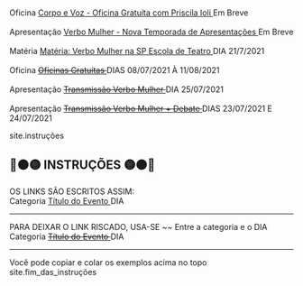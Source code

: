 <br> Oficina [ Corpo e Voz - Oficina Gratuíta com Priscila Ioli ]() Em Breve <br>
<br> Apresentação [ Verbo Mulher - Nova Temporada de Apresentações ]() Em Breve <br>
<br> Matéria [ Matéria: Verbo Mulher na SP Escola de Teatro ](https://www.spescoladeteatro.org.br/noticia/tag/verbo-mulher) DIA 21/7/2021 <br>
<br> Oficina ~~[ Oficinas Gratuítas ](https://docs.google.com/forms/d/e/1FAIpQLScaMnpROJQd0P0z3mJjFo-z4Fkxlu4tkugnkWlZfCewgqvT0Q/viewform)~~ DIAS 08/07/2021 À 11/08/2021 <br>
<br> Apresentação ~~[ Transmissão Verbo Mulher ](https://www.facebook.com/CentroCulturalMonteAzul)~~ DIA 25/07/2021 <br>
<br> Apresentação ~~[ Transmissão Verbo Mulher + Debate ](https://www.instagram.com/epcultural151/)~~ DIAS 23/07/2021 E 24/07/2021 <br>





site.instruções

🔴🟠🟡 INSTRUÇÕES 🟡🟠🔴
------------------------------------------------------

OS LINKS SÃO ESCRITOS ASSIM:
<br> Categoria [ Título do Evento ]( Website ) DIA <br>

-------------------------------------------------------

PARA DEIXAR O LINK RISCADO, USA-SE ~~ Entre a categoria e o DIA 
<br> Categoria ~~[ Título do Evento ]( Website )~~ DIA <br>

------------------------------------------------------


Você pode copiar e colar os exemplos acima no topo
site.fim_das_instruções


